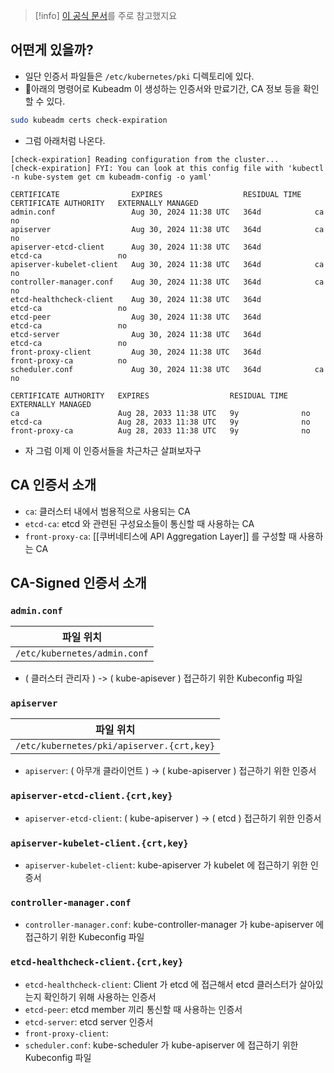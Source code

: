 > [!info] [이 공식 문서](https://kubernetes.io/docs/setup/best-practices/certificates)를 주로 참고했지요

## 어떤게 있을까?

- 일단 인증서 파일들은 `/etc/kubernetes/pki` 디렉토리에 있다.
- 아래의 명령어로 Kubeadm 이 생성하는 인증서와 만료기간, CA 정보 등을 확인할 수 있다.

```bash
sudo kubeadm certs check-expiration
```

- 그럼 아래처럼 나온다.

```
[check-expiration] Reading configuration from the cluster...
[check-expiration] FYI: You can look at this config file with 'kubectl -n kube-system get cm kubeadm-config -o yaml'

CERTIFICATE                EXPIRES                  RESIDUAL TIME   CERTIFICATE AUTHORITY   EXTERNALLY MANAGED
admin.conf                 Aug 30, 2024 11:38 UTC   364d            ca                      no      
apiserver                  Aug 30, 2024 11:38 UTC   364d            ca                      no      
apiserver-etcd-client      Aug 30, 2024 11:38 UTC   364d            etcd-ca                 no      
apiserver-kubelet-client   Aug 30, 2024 11:38 UTC   364d            ca                      no      
controller-manager.conf    Aug 30, 2024 11:38 UTC   364d            ca                      no      
etcd-healthcheck-client    Aug 30, 2024 11:38 UTC   364d            etcd-ca                 no      
etcd-peer                  Aug 30, 2024 11:38 UTC   364d            etcd-ca                 no      
etcd-server                Aug 30, 2024 11:38 UTC   364d            etcd-ca                 no      
front-proxy-client         Aug 30, 2024 11:38 UTC   364d            front-proxy-ca          no      
scheduler.conf             Aug 30, 2024 11:38 UTC   364d            ca                      no      

CERTIFICATE AUTHORITY   EXPIRES                  RESIDUAL TIME   EXTERNALLY MANAGED
ca                      Aug 28, 2033 11:38 UTC   9y              no      
etcd-ca                 Aug 28, 2033 11:38 UTC   9y              no      
front-proxy-ca          Aug 28, 2033 11:38 UTC   9y              no
```

- 자 그럼 이제 이 인증서들을 차근차근 살펴보자구

## CA 인증서 소개

- `ca`: 클러스터 내에서 범용적으로 사용되는 CA
- `etcd-ca`: etcd 와 관련된 구성요소들이 통신할 때 사용하는 CA
- `front-proxy-ca`: [[쿠버네티스에 API Aggregation Layer]] 를 구성할 때 사용하는 CA

## CA-Signed 인증서 소개

### `admin.conf`

| 파일 위치 |
| --- |
| `/etc/kubernetes/admin.conf` |

- ( 클러스터 관리자 ) -> ( kube-apisever ) 접근하기 위한 Kubeconfig 파일

### `apiserver`

| 파일 위치 |
| --- |
| `/etc/kubernetes/pki/apiserver.{crt,key}` |
- `apiserver`: ( 아무개 클라이언트 ) -> ( kube-apiserver ) 접근하기 위한 인증서

### `apiserver-etcd-client.{crt,key}`

- `apiserver-etcd-client`: ( kube-apiserver ) -> ( etcd ) 접근하기 위한 인증서

### `apiserver-kubelet-client.{crt,key}`

- `apiserver-kubelet-client`: kube-apiserver 가 kubelet 에 접근하기 위한 인증서

### `controller-manager.conf`

- `controller-manager.conf`: kube-controller-manager 가 kube-apiserver 에 접근하기 위한 Kubeconfig 파일

### `etcd-healthcheck-client.{crt,key}`

- `etcd-healthcheck-client`: Client 가 etcd 에 접근해서 etcd 클러스터가 살아있는지 확인하기 위해 사용하는 인증서
- `etcd-peer`: etcd member 끼리 통신할 때 사용하는 인증서
- `etcd-server`: etcd server 인증서
- `front-proxy-client`: 
- `scheduler.conf`: kube-scheduler 가 kube-apiserver 에 접근하기 위한 Kubeconfig 파일